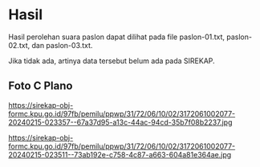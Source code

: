 # Hasil

Hasil perolehan suara paslon dapat dilihat pada file paslon-01.txt, paslon-02.txt, dan paslon-03.txt.

Jika tidak ada, artinya data tersebut belum ada pada SIREKAP.

## Foto C Plano

https://sirekap-obj-formc.kpu.go.id/97fb/pemilu/ppwp/31/72/06/10/02/3172061002077-20240215-023357--67a37d95-a13c-44ac-94cd-35b7f08b2237.jpg

https://sirekap-obj-formc.kpu.go.id/97fb/pemilu/ppwp/31/72/06/10/02/3172061002077-20240215-023511--73ab192e-c758-4c87-a663-604a81e364ae.jpg
